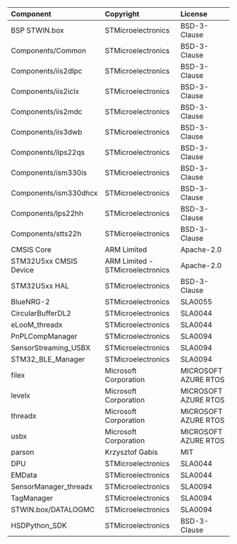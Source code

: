 | Component                     | Copyright            				| License   			|
|:---------                     |:-------              				|:----------			|
| BSP STWIN.box				  	| STMicroelectronics				| BSD-3-Clause			|
| Components/Common			  	| STMicroelectronics				| BSD-3-Clause	        |
| Components/iis2dlpc			| STMicroelectronics				| BSD-3-Clause	        |
| Components/iis2iclx			| STMicroelectronics				| BSD-3-Clause	        |
| Components/iis2mdc			| STMicroelectronics				| BSD-3-Clause	        |
| Components/iis3dwb   			| STMicroelectronics				| BSD-3-Clause	        |
| Components/ilps22qs			| STMicroelectronics				| BSD-3-Clause	        |
| Components/ism330is			| STMicroelectronics				| BSD-3-Clause	        |
| Components/ism330dhcx			| STMicroelectronics				| BSD-3-Clause	        |
| Components/lps22hh			| STMicroelectronics				| BSD-3-Clause	        |
| Components/stts22h			| STMicroelectronics				| BSD-3-Clause	        |
| CMSIS	Core					| ARM Limited						| Apache-2.0	        |
| STM32U5xx CMSIS Device		| ARM Limited - STMicroelectronics	| Apache-2.0	        |
| STM32U5xx HAL				  	| STMicroelectronics				| BSD-3-Clause	        |
| BlueNRG-2					  	| STMicroelectronics				| SLA0055	            |
| CircularBufferDL2				| STMicroelectronics				| SLA0044	            |
| eLooM_threadx					| STMicroelectronics				| SLA0044	            |
| PnPLCompManager		      	| STMicroelectronics				| SLA0094	            |
| SensorStreaming_USBX			| STMicroelectronics				| SLA0094	            |
| STM32_BLE_Manager				| STMicroelectronics				| SLA0094	            |
| filex							| Microsoft Corporation				| MICROSOFT AZURE RTOS	|
| levelx						| Microsoft Corporation				| MICROSOFT AZURE RTOS	|
| threadx 						| Microsoft Corporation				| MICROSOFT AZURE RTOS	|
| usbx							| Microsoft Corporation				| MICROSOFT AZURE RTOS	|
| parson	                 	| Krzysztof Gabis		   			| MIT	                |
| DPU							| STMicroelectronics				| SLA0044	            |
| EMData				      	| STMicroelectronics				| SLA0044	            |
| SensorManager_threadx  		| STMicroelectronics				| SLA0094	            |
| TagManager			      	| STMicroelectronics				| SLA0094	            |
| STWIN.box/DATALOGMC		  	| STMicroelectronics				| SLA0094	            |
| HSDPython_SDK					| STMicroelectronics				| BSD-3-Clause	        |
